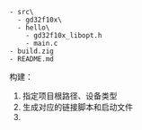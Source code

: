 ```shell
- src\
  - gd32f10x\
  - hello\
    - gd32f10x_libopt.h
    - main.c
- build.zig
- README.md
```

构建：

1. 指定项目根路径、设备类型
2. 生成对应的链接脚本和启动文件
3. 
